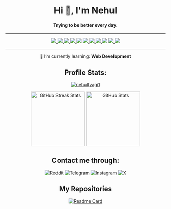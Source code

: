 <div align="center">
 <h1>Hi 👋, I'm Nehul</h1>
 <h4>Trying to be better every day.</h4>
</div>

---



<div align='center'>
 <a href="https://www.python.org" target="_blank" rel="noreferrer">
  <picture>
   <source media="(prefers-color-scheme: dark)" srcset="https://img.shields.io/badge/Python-0d1117?logo=python">
   <img src="https://img.shields.io/badge/Python-white?logo=python">
  </picture>
 </a>
 <a href=https://pandas.pydata.org/" target="_blank" rel="noreferrer">
  <picture>
   <source media="(prefers-color-scheme: dark)" srcset="https://img.shields.io/badge/Pandas-0d1117?logo=pandas">
   <img src="https://img.shields.io/badge/Pandas-white?logo=pandas">
  </picture>
 </a>
 <a href="https://www.mysql.com/" target="_blank" rel="noreferrer">
  <picture>
   <source media="(prefers-color-scheme: dark)" srcset="https://img.shields.io/badge/MySQL-0d1117?logo=mysql">
   <img src="https://img.shields.io/badge/MySQL-white?logo=mysql">
  </picture>
 </a>
 <a href="https://www.w3.org/html/" target="_blank" rel="noreferrer">
  <picture>
   <source media="(prefers-color-scheme: dark)" srcset="https://img.shields.io/badge/HTML5-0d1117?logo=html5">
   <img src="https://img.shields.io/badge/HTML5-white?logo=html5">
  </picture>
 </a>
 <a target="_blank" rel="noreferrer">
  <picture>
   <source media="(prefers-color-scheme: dark)" srcset="https://img.shields.io/badge/|-0d1117">
   <img src="https://img.shields.io/badge/|-white">
  </picture>
 </a>
 <a href="https://www.microsoft.com/en/windows/" target="_blank" rel="noreferrer">
  <picture>
   <source media="(prefers-color-scheme: dark)" srcset="https://img.shields.io/badge/Windows_11-0d1117?logo=windows">
   <img src="https://img.shields.io/badge/Windows_11-white?logo=windows">
  </picture>
 </a>
 <a href="https://www.apple.com/macos/sonoma/" target="_blank" rel="noreferrer">
  <picture>
   <source media="(prefers-color-scheme: dark)" srcset="https://img.shields.io/badge/macOS_Sonoma-0d1117?logo=macos">
   <img src="https://img.shields.io/badge/macOS_Sonoma-white?logo=macos">
  </picture>
 </a>
 <a href="https://fedoraproject.org/workstation/" target="_blank" rel="noreferrer">
  <picture>
   <source media="(prefers-color-scheme: dark)" srcset="https://img.shields.io/badge/Fedora_Workstation_39-0d1117?logo=fedora">
   <img src="https://img.shields.io/badge/Fedora_Workstation_39-white?logo=fedora">
  </picture>
 </a>
 <a target="_blank" rel="noreferrer">
  <picture>
   <source media="(prefers-color-scheme: dark)" srcset="https://img.shields.io/badge/|-0d1117">
   <img src="https://img.shields.io/badge/|-white">
  </picture>
 </a>
 <a href="https://www.adobe.com/products/photoshop.html" target="_blank" rel="noreferrer">
  <picture>
   <source media="(prefers-color-scheme: dark)" srcset="https://img.shields.io/badge/Photoshop-0d1117?logo=adobephotoshop">
   <img src="https://img.shields.io/badge/Adobe_Photoshop-white?logo=adobephotoshop">
  </picture>
 </a>

 <a href="https://www.adobe.com/products/premiere.html" target="_blank" rel="noreferrer">
  <picture>
   <source media="(prefers-color-scheme: dark)" srcset="https://img.shields.io/badge/Premiere_Pro-0d1117?logo=adobepremierepro">
   <img src="https://img.shields.io/badge/Adobe_Premiere_Pro-white?logo=adobepremierepro">
  </picture>
 </a>
 
 ---
 🌱 I’m currently learning: **Web Development**

</div>

<div align = "center">

 ## Profile Stats:

 <a href="https://github.com/nehultyagi1" target="_blank" rel="noreferrer"> <img src="https://komarev.com/ghpvc/?username=nehultyagi1&label=Profile%20views&color=0e75b6&style=flat" alt="nehultyagi1" /></a>

 <a href="https://github.com/nehultyagi1"><img src="https://github-readme-streak-stats.herokuapp.com/?user=nehultyagi1&theme=ambient-gradient" height="170" alt="GitHub Streak Stats"></a>
 <a href="https://github.com/nehultyagi1" target="_blank" rel="noreferrer"><img src="https://github-readme-stats.vercel.app/api?username=nehultyagi1&show_icons=true&locale=en&rank_icon=github&include_all_commits=true&count_private=true&cache_seconds=27000&theme=ambient_gradient" height="170" alt="GitHub Stats" /></a>
</div>


<div align="center">
 
 ## Contact me through:
 <p align="center">
  <a href="https://reddit.com/u/nehultyagi1" target="blank"><img src="https://img.shields.io/badge/u/nehultyagi1-fa937d?logo=reddit&style=for-the-badge" alt="Reddit" /></a>
  <a href="https://t.me/nehultyagi1" target="blank"><img src="https://img.shields.io/badge/@nehultyagi1-lightblue?logo=telegram&style=for-the-badge" alt="Telegram" /></a>
  <a href="https://instagram.com/nehultyagi1" target="blank"><img src="https://img.shields.io/badge/@nehultyagi1-pink?logo=instagram&style=for-the-badge" alt="Instagram" /></a>
  <a href="https://twitter.com/intent/follow?screen_name=iamnehul" target="blank"><img src="https://img.shields.io/badge/@iamnehul-grey?logo=x&style=for-the-badge" alt="X" /></a>
 </p>
</div>

<div align="center">
 
## My Repositories
 [![Readme Card](https://github-readme-stats.vercel.app/api/pin/?username=nehultyagi1&repo=Intel-7260-WiFi-Bluetooth-Driver&theme=ambient_gradient)](https://github.com/nehultyagi1/Intel-7260-WiFi-Bluetooth-Driver)
</div>

<!--

#IGNORE

<a href="https://github.com/anuraghazra/github-readme-stats">
<picture>
  <source media="(prefers-color-scheme: dark)" srcset="https://github-readme-stats.vercel.app/api?username=anuraghazra&theme=dark">
  <img alt="Shows Anuraghazra's GitHub Stats." src="https://github-readme-stats.vercel.app/api?username=anuraghazra&theme=default">
</picture>
</a>





 <img src="https://img.shields.io/badge/|-black">
 <a href="https://www.photoshop.com/en" target="_blank" rel="noreferrer"><img src="https://img.shields.io/badge/Adobe_Photoshop-black?logo=adobephotoshop"></a>

transparent&text_color=ffffff
> Just a learner 😅

<h3 align="left">Connect with me:</h3>
<p align="left">
<a href="https://twitter.com/iamnehul" target="blank"><img align="center" src="https://raw.githubusercontent.com/rahuldkjain/github-profile-readme-generator/master/src/images/icons/Social/twitter.svg" alt="iamnhul" height="30" width="40" /></a>
<a href="https://instagram.com/nehultyagi1" target="blank"><img align="center" src="https://raw.githubusercontent.com/rahuldkjain/github-profile-readme-generator/master/src/images/icons/Social/instagram.svg" alt="nehultyagi1" height="30" width="40" /></a>
</p>


<h3 align="left">Languages and Tools:</h3>
<p align="left"> <a href="https://www.w3.org/html/" target="_blank" rel="noreferrer"> <img src="https://raw.githubusercontent.com/devicons/devicon/master/icons/html5/html5-original-wordmark.svg" alt="html5" width="40" height="40"/> </a> <a href="https://www.mysql.com/" target="_blank" rel="noreferrer"> <img src="https://raw.githubusercontent.com/devicons/devicon/master/icons/mysql/mysql-original-wordmark.svg" alt="mysql" width="40" height="40"/> </a> <a href="https://pandas.pydata.org/" target="_blank" rel="noreferrer"> <img src="https://raw.githubusercontent.com/devicons/devicon/2ae2a900d2f041da66e950e4d48052658d850630/icons/pandas/pandas-original.svg" alt="pandas" width="40" height="40"/> </a> <a href="https://www.photoshop.com/en" target="_blank" rel="noreferrer"> <img src="https://raw.githubusercontent.com/devicons/devicon/master/icons/photoshop/photoshop-line.svg" alt="photoshop" width="40" height="40"/> </a> <a href="https://www.python.org" target="_blank" rel="noreferrer"> <img src="https://raw.githubusercontent.com/devicons/devicon/master/icons/python/python-original.svg" alt="python" width="40" height="40"/> </a> </p>


[![Readme Card](https://github-readme-stats.vercel.app/api/pin/?username=nehultyagi1&repo=Intel-7260-WiFi-Bluetooth-Driver&theme=transparent&text_color=ffffff)](https://github.com/nehultyagi1/Intel-7260-WiFi-Bluetooth-Driver)


<p><img align="left" src="https://github-readme-stats.vercel.app/api/top-langs?username=nehultyagi1&show_icons=true&locale=en&layout=compact" alt="nehultyagi1" /></p>

<p>&nbsp;<img align="center" src="https://github-readme-stats.vercel.app/api?username=nehultyagi1&show_icons=true&locale=en" alt="nehultyagi1" /></p>

<p><img align="center" src="https://github-readme-streak-stats.herokuapp.com/?user=nehultyagi1&" alt="nehultyagi1" /></p>

<p align="left"> <a href="https://github.com/ryo-ma/github-profile-trophy"><img src="https://github-profile-trophy.vercel.app/?username=nehultyagi1" alt="nehultyagi1" /></a> </p>

<details>
<summary>My top THINGS-TO-RANK</summary>

YOUR TABLE

</details>

<picture>
 <source media="(prefers-color-scheme: dark)" srcset="https://blog.entheosweb.com/wp-content/uploads/2020/09/dark_mode_icons.jpg">
 <source media="(prefers-color-scheme: light)" srcset="https://blog.entheosweb.com/wp-content/uploads/2020/09/dark_mode_icons.jpg">
 <img alt="YOUR-ALT-TEXT" src="YOUR-DEFAULT-IMAGE">
</picture>

| Rank | THING-TO-RANK |
|-----:|---------------|
|     1|               |
|     2|               |
|     3|               |


**nehultyagi1/nehultyagi1** is a ✨ _special_ ✨ repository because its `README.md` (this file) appears on your GitHub profile.

Here are some ideas to get you started:

- 🔭 I’m currently working on ...
- 🌱 I’m currently learning ...
- 👯 I’m looking to collaborate on ...
- 🤔 I’m looking for help with ...
- 💬 Ask me about ...
- 📫 How to reach me: ...
- 😄 Pronouns: ...
- ⚡ Fun fact: ...
-->

